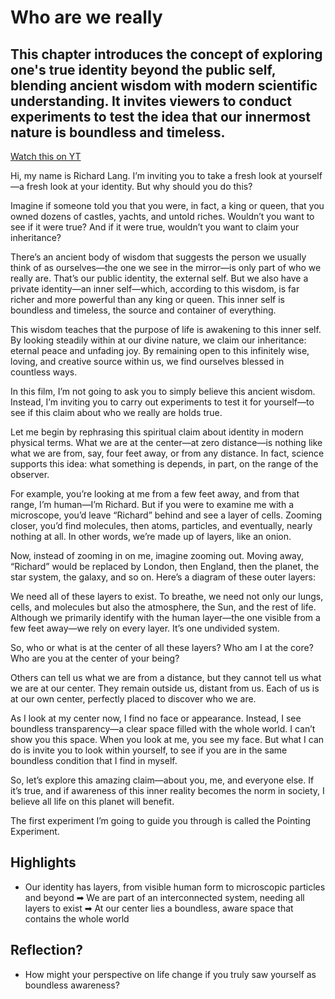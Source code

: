 # Who are we really

## This chapter introduces the concept of exploring one's true identity beyond the public self, blending ancient wisdom with modern scientific understanding. It invites viewers to conduct experiments to test the idea that our innermost nature is boundless and timeless.

[Watch this on YT](https://youtu.be/oHcjkdo3cO8?si=2aRtiyim34sgCzoZ)

Hi, my name is Richard Lang. I’m inviting you to take a fresh look at yourself—a fresh look at your identity. But why should you do this?

Imagine if someone told you that you were, in fact, a king or queen, that you owned dozens of castles, yachts, and untold riches. Wouldn’t you want to see if it were true? And if it were true, wouldn’t you want to claim your inheritance?

There’s an ancient body of wisdom that suggests the person we usually think of as ourselves—the one we see in the mirror—is only part of who we really are. That’s our public identity, the external self. But we also have a private identity—an inner self—which, according to this wisdom, is far richer and more powerful than any king or queen. This inner self is boundless and timeless, the source and container of everything.

This wisdom teaches that the purpose of life is awakening to this inner self. By looking steadily within at our divine nature, we claim our inheritance: eternal peace and unfading joy. By remaining open to this infinitely wise, loving, and creative source within us, we find ourselves blessed in countless ways.

In this film, I’m not going to ask you to simply believe this ancient wisdom. Instead, I’m inviting you to carry out experiments to test it for yourself—to see if this claim about who we really are holds true.

Let me begin by rephrasing this spiritual claim about identity in modern physical terms. What we are at the center—at zero distance—is nothing like what we are from, say, four feet away, or from any distance. In fact, science supports this idea: what something is depends, in part, on the range of the observer.

For example, you’re looking at me from a few feet away, and from that range, I’m human—I’m Richard. But if you were to examine me with a microscope, you’d leave “Richard” behind and see a layer of cells. Zooming closer, you’d find molecules, then atoms, particles, and eventually, nearly nothing at all. In other words, we’re made up of layers, like an onion.

Now, instead of zooming in on me, imagine zooming out. Moving away, “Richard” would be replaced by London, then England, then the planet, the star system, the galaxy, and so on. Here’s a diagram of these outer layers:

We need all of these layers to exist. To breathe, we need not only our lungs, cells, and molecules but also the atmosphere, the Sun, and the rest of life. Although we primarily identify with the human layer—the one visible from a few feet away—we rely on every layer. It’s one undivided system.

So, who or what is at the center of all these layers? Who am I at the core? Who are you at the center of your being?

Others can tell us what we are from a distance, but they cannot tell us what we are at our center. They remain outside us, distant from us. Each of us is at our own center, perfectly placed to discover who we are.

As I look at my center now, I find no face or appearance. Instead, I see boundless transparency—a clear space filled with the whole world. I can’t show you this space. When you look at me, you see my face. But what I can do is invite you to look within yourself, to see if you are in the same boundless condition that I find in myself.

So, let’s explore this amazing claim—about you, me, and everyone else. If it’s true, and if awareness of this inner reality becomes the norm in society, I believe all life on this planet will benefit.

The first experiment I’m going to guide you through is called the Pointing Experiment.

## Highlights
- Our identity has layers, from visible human form to microscopic particles and beyond
➡ We are part of an interconnected system, needing all layers to exist
➡ At our center lies a boundless, aware space that contains the whole world

## Reflection?
- How might your perspective on life change if you truly saw yourself as boundless awareness?
